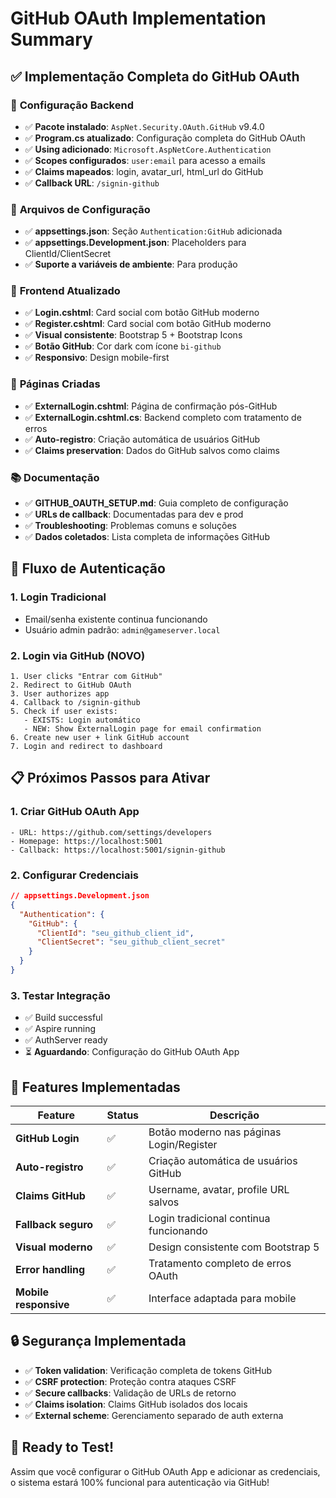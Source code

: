 # GitHub OAuth Implementation Summary

## ✅ Implementação Completa do GitHub OAuth

### 🔧 **Configuração Backend**
- ✅ **Pacote instalado**: `AspNet.Security.OAuth.GitHub` v9.4.0
- ✅ **Program.cs atualizado**: Configuração completa do GitHub OAuth
- ✅ **Using adicionado**: `Microsoft.AspNetCore.Authentication`
- ✅ **Scopes configurados**: `user:email` para acesso a emails
- ✅ **Claims mapeados**: login, avatar_url, html_url do GitHub
- ✅ **Callback URL**: `/signin-github`

### 📁 **Arquivos de Configuração**
- ✅ **appsettings.json**: Seção `Authentication:GitHub` adicionada
- ✅ **appsettings.Development.json**: Placeholders para ClientId/ClientSecret
- ✅ **Suporte a variáveis de ambiente**: Para produção

### 🎨 **Frontend Atualizado**
- ✅ **Login.cshtml**: Card social com botão GitHub moderno
- ✅ **Register.cshtml**: Card social com botão GitHub moderno
- ✅ **Visual consistente**: Bootstrap 5 + Bootstrap Icons
- ✅ **Botão GitHub**: Cor dark com ícone `bi-github`
- ✅ **Responsivo**: Design mobile-first

### 📄 **Páginas Criadas**
- ✅ **ExternalLogin.cshtml**: Página de confirmação pós-GitHub
- ✅ **ExternalLogin.cshtml.cs**: Backend completo com tratamento de erros
- ✅ **Auto-registro**: Criação automática de usuários GitHub
- ✅ **Claims preservation**: Dados do GitHub salvos como claims

### 📚 **Documentação**
- ✅ **GITHUB_OAUTH_SETUP.md**: Guia completo de configuração
- ✅ **URLs de callback**: Documentadas para dev e prod
- ✅ **Troubleshooting**: Problemas comuns e soluções
- ✅ **Dados coletados**: Lista completa de informações GitHub

## 🔄 **Fluxo de Autenticação**

### 1. **Login Tradicional**
- Email/senha existente continua funcionando
- Usuário admin padrão: `admin@gameserver.local`

### 2. **Login via GitHub** (NOVO)
```
1. User clicks "Entrar com GitHub"
2. Redirect to GitHub OAuth
3. User authorizes app
4. Callback to /signin-github
5. Check if user exists:
   - EXISTS: Login automático
   - NEW: Show ExternalLogin page for email confirmation
6. Create new user + link GitHub account
7. Login and redirect to dashboard
```

## 📋 **Próximos Passos para Ativar**

### 1. **Criar GitHub OAuth App**
```
- URL: https://github.com/settings/developers
- Homepage: https://localhost:5001
- Callback: https://localhost:5001/signin-github
```

### 2. **Configurar Credenciais**
```json
// appsettings.Development.json
{
  "Authentication": {
    "GitHub": {
      "ClientId": "seu_github_client_id",
      "ClientSecret": "seu_github_client_secret"
    }
  }
}
```

### 3. **Testar Integração**
- ✅ Build successful
- ✅ Aspire running
- ✅ AuthServer ready
- ⏳ **Aguardando**: Configuração do GitHub OAuth App

## 🎯 **Features Implementadas**

| Feature | Status | Descrição |
|---------|--------|-----------|
| **GitHub Login** | ✅ | Botão moderno nas páginas Login/Register |
| **Auto-registro** | ✅ | Criação automática de usuários GitHub |
| **Claims GitHub** | ✅ | Username, avatar, profile URL salvos |
| **Fallback seguro** | ✅ | Login tradicional continua funcionando |
| **Visual moderno** | ✅ | Design consistente com Bootstrap 5 |
| **Error handling** | ✅ | Tratamento completo de erros OAuth |
| **Mobile responsive** | ✅ | Interface adaptada para mobile |

## 🔒 **Segurança Implementada**
- ✅ **Token validation**: Verificação completa de tokens GitHub
- ✅ **CSRF protection**: Proteção contra ataques CSRF
- ✅ **Secure callbacks**: Validação de URLs de retorno
- ✅ **Claims isolation**: Claims GitHub isolados dos locais
- ✅ **External scheme**: Gerenciamento separado de auth externa

## 🚀 **Ready to Test!**
Assim que você configurar o GitHub OAuth App e adicionar as credenciais, o sistema estará 100% funcional para autenticação via GitHub!
